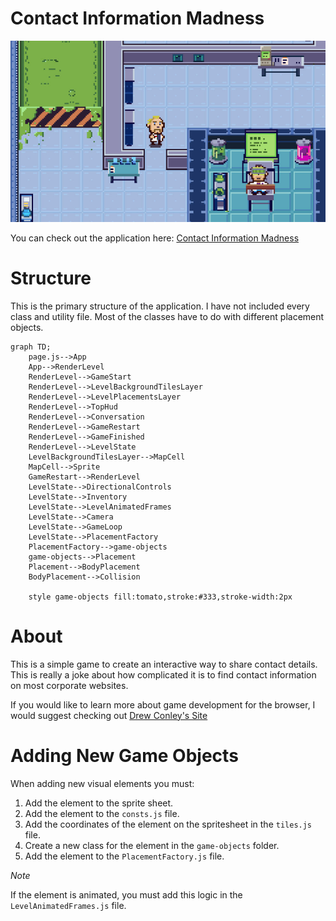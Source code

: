 # Contact Information Madness
![Screenshot from a pixel art game](/public/images/contact-madness.jpg)

You can check out the application here: [Contact Information Madness](https://minigame.graememorgan.com/)
# Structure
This is the primary structure of the application. I have not included every class and utility file. Most of the classes have to do with different placement objects. 

```mermaid
graph TD;
    page.js-->App
    App-->RenderLevel
    RenderLevel-->GameStart
    RenderLevel-->LevelBackgroundTilesLayer
    RenderLevel-->LevelPlacementsLayer
    RenderLevel-->TopHud
    RenderLevel-->Conversation
    RenderLevel-->GameRestart
    RenderLevel-->GameFinished
    RenderLevel-->LevelState
    LevelBackgroundTilesLayer-->MapCell
    MapCell-->Sprite
    GameRestart-->RenderLevel
    LevelState-->DirectionalControls
    LevelState-->Inventory
    LevelState-->LevelAnimatedFrames
    LevelState-->Camera
    LevelState-->GameLoop
    LevelState-->PlacementFactory
    PlacementFactory-->game-objects
    game-objects-->Placement
    Placement-->BodyPlacement
    BodyPlacement-->Collision

    style game-objects fill:tomato,stroke:#333,stroke-width:2px
```
# About
This is a simple game to create an interactive way to share contact details. This is really a joke about how complicated it is to find contact information on most corporate websites. 

If you would like to learn more about game development for the browser, I would suggest checking out [Drew Conley's Site](https://www.coopmode.dev/) 



# Adding New Game Objects
When adding new visual elements you must: 
1. Add the element to the sprite sheet.
2. Add the element to the `consts.js` file.
3. Add the coordinates of the element on the spritesheet in the `tiles.js` file.
4. Create a new class for the element in the `game-objects` folder.
5. Add the element to the `PlacementFactory.js` file.

*Note*

If the element is animated, you must add this logic in the `LevelAnimatedFrames.js` file.